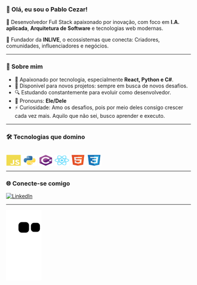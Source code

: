 ### 👋 Olá, eu sou o Pablo Cezar!

🚀 Desenvolvedor Full Stack apaixonado por inovação, com foco em **I.A. aplicada**, **Arquitetura de Software** e tecnologias web modernas.

🎯 Fundador da **INLIVE**, o ecossistemas que conecta: Criadores, comunidades, influenciadores e negócios.

---

### 💼 Sobre mim

- 🧠 Apaixonado por tecnologia, especialmente **React, Python e C#**.
- 🧩 Disponivel para novos projetos: sempre em busca de novos desafios.
- 🔍 Estudando constantemente para evoluir como desenvolvedor.
- 💬 Pronouns: **Ele/Dele**
- ⚡ Curiosidade: Amo os desafios, pois por meio deles consigo crescer cada vez mais. Aquilo que não sei, busco aprender e executo.

---

### 🛠️ Tecnologias que domino

<div style="display: inline_block"><br>
  <img align="center" alt="JS" height="30" width="40" src="https://raw.githubusercontent.com/devicons/devicon/master/icons/javascript/javascript-plain.svg">
  <img align="center" alt="Python" height="30" width="40" src="https://raw.githubusercontent.com/devicons/devicon/master/icons/python/python-original.svg">
  <img align="center" alt="CSharp" height="30" width="40" src="https://raw.githubusercontent.com/devicons/devicon/master/icons/csharp/csharp-original.svg">
  <img align="center" alt="React" height="30" width="40" src="https://raw.githubusercontent.com/devicons/devicon/master/icons/react/react-original.svg">
  <img align="center" alt="HTML5" height="30" width="40" src="https://raw.githubusercontent.com/devicons/devicon/master/icons/html5/html5-original.svg">
  <img align="center" alt="CSS3" height="30" width="40" src="https://raw.githubusercontent.com/devicons/devicon/master/icons/css3/css3-original.svg">
</div>

---

### 🌐 Conecte-se comigo

[![LinkedIn](https://img.shields.io/badge/-LinkedIn-%230077B5?style=for-the-badge&logo=linkedin&logoColor=white)](https://www.linkedin.com/in/pablo-cezar-b46238222)

---

![Snake animation](https://github.com/rafaballerini/rafaballerini/blob/output/github-contribution-grid-snake.svg)
